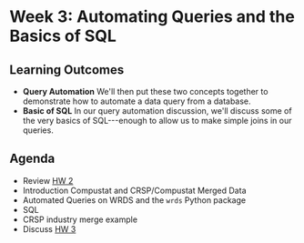 # Week 3: Automating Queries and the Basics of SQL

## Learning Outcomes

 - **Query Automation** We'll then put these two concepts together to demonstrate how to automate a data query from a database.
 - **Basic of SQL** In our query automation discussion, we'll discuss some of the very basics of SQL---enough to allow us to make simple joins in our queries.

## Agenda

- Review [HW 2](../Week2/HW2.md)
- Introduction Compustat and CRSP/Compustat Merged Data
- Automated Queries on WRDS and the `wrds` Python package
- SQL
- CRSP industry merge example
- Discuss [HW 3](./HW3.md)
